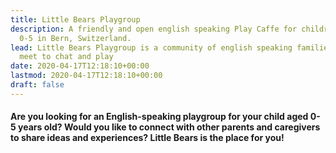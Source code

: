 ```yaml
---
title: Little Bears Playgroup
description: A friendly and open english speaking Play Caffe for children aged
  0-5 in Bern, Switzerland.
lead: Little Bears Playgroup is a community of english speaking families that
  meet to chat and play
date: 2020-04-17T12:18:10+00:00
lastmod: 2020-04-17T12:18:10+00:00
draft: false
---
```


#### Are you looking for an English-speaking playgroup for your child aged 0-5 years old? Would you like to connect with other parents and caregivers to share ideas and experiences? Little Bears is the place for you!